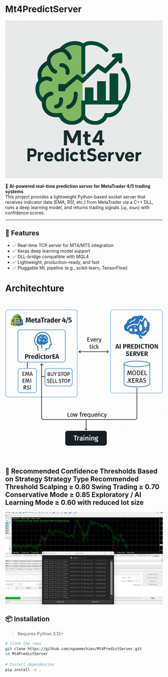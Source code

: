 # Mt4PredictServer
![logo](./logo.png)

🚀 **AI-powered real-time prediction server for MetaTrader 4/5 trading systems**  
This project provides a lightweight Python-based socket server that receives indicator data (EMA, RSI, etc.) from MetaTrader via a C++ DLL, runs a deep learning model, and returns trading signals (`up`, `down`) with confidence scores.

---

## 🔧 Features

- ✅ Real-time TCP server for MT4/MT5 integration
- ✅ Keras deep learning model support
- ✅ DLL-bridge compatible with MQL4
- ✅ Lightweight, production-ready, and fast
- ✅ Pluggable ML pipeline (e.g., scikit-learn, TensorFlow)

# Architechture
 
 ![arch](architechture.png)

📌 Recommended Confidence Thresholds Based on Strategy
Strategy Type	Recommended Threshold
Scalping	≥ 0.80
Swing Trading	≥ 0.70
Conservative Mode	≥ 0.85
Exploratory / AI Learning Mode	≥ 0.60 with reduced lot size
---

![TEST](testimage.png)
## 📦 Installation

> Requires Python 3.12+

```bash
# Clone the repo
git clone https://github.com/nguemechieu/Mt4PredictServer.git
cd Mt4PredictServer

# Install dependencies
pip install -e .

